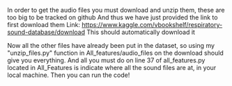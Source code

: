 In order to get the audio files you must download and unzip them, these are too big to be tracked on github 
And thus we have just provided the link to first download them
Link:  https://www.kaggle.com/vbookshelf/respiratory-sound-database/download 
This should automatically download it

Now all the other files have already been put in the dataset, so using my "unzip_files.py" function in All_features/audio_files on the download should give you everything. And all you must do on line 37 of all_features.py located in All_Features is indicate where all the sound files are at, in your local machine. Then you can run the code!